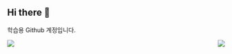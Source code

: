 ## Hi there 👋
학습용 Github 계정입니다.

<div style="display: flex; justify-content: space-between;">
  <img align="left" src="http://mazassumnida.wtf/api/v2/generate_badge?boj=hbkim14" />
  <a align="right" href="s">
    <img src="https://github-readme-stats.vercel.app/api/top-langs/?username=panggin&exclude_repo=dkssud8150.github.io&layout=compact&theme=vue" />
  </a>
</div>


<!--
**panggin/panggin** is a ✨ _special_ ✨ repository because its `README.md` (this file) appears on your GitHub profile.

Here are some ideas to get you started:

- 🔭 I’m currently working on ...
- 🌱 I’m currently learning ...
- 👯 I’m looking to collaborate on ...
- 🤔 I’m looking for help with ...
- 💬 Ask me about ...
- 📫 How to reach me: ...
- 😄 Pronouns: ...
- ⚡ Fun fact: ...
-->
